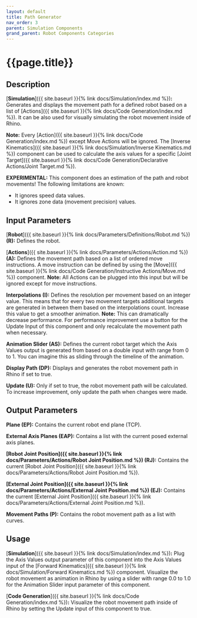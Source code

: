 ```yaml
---
layout: default
title: Path Generator
nav_order: 3
parent: Simulation Components
grand_parent: Robot Components Categories
---
```


# **{{page.title}}**

## **Description**

[**Simulation**]({{ site.baseurl }}{% link docs/Simulation/index.md %})**:** 
Generates and displays the movement path for a defined robot based on a list of [Actions]({{ site.baseurl }}{% link docs/Code Generation/index.md %}). It can be also used for visually simulating the robot movement inside of Rhino.

**Note:** Every [Action]({{ site.baseurl }}{% link docs/Code Generation/index.md %}) except Move Actions will be ignored. The [Inverse Kinematics]({{ site.baseurl }}{% link docs/Simulation/Inverse Kinematics.md %}) component can be used to calculate the axis values for a specific [Joint Target]({{ site.baseurl }}{% link docs/Code Generation/Declarative Actions/Joint Target.md %}). 

**EXPERIMENTAL:** This component does an estimation of the path and robot movements! The following limitations are known:
- It ignores speed data values.
- It ignores zone data (movement precision) values. 

## **Input Parameters**

[**Robot**]({{ site.baseurl }}{% link docs/Parameters/Definitions/Robot.md %}) **(R):** Defines the robot.

[**Actions**]({{ site.baseurl }}{% link docs/Parameters/Actions/Action.md %}) **(A):** Defines the movement path based on a list of ordered move instructions. A move instruction can be defined by using the [Move]({{ site.baseurl }}{% link docs/Code Generation/Instructive Actions/Move.md %}) component. **Note:** All Actions can be plugged into this input but will be ignored except for move instructions.

**Interpolations (I):** Defines the resolution per movement based on an integer value. This means that for every two movement targets additional targets are generated in between them based on the interpolations count. Increase this value to get a smoother animation. **Note:** This can dramatically decrease performance. For performance improvement use a button for the Update Input of this component and only recalculate the movement path when necessary.

**Animation Slider (AS):** Defines the current robot target which the Axis Values output is generated from based on a double input with range from 0 to 1. You can imagine this as sliding through the timeline of the animation.

**Display Path (DP):** Displays and generates the robot movement path in Rhino if set to true.

**Update (U):** Only if set to true, the robot movement path will be calculated. To increase improvement, only update the path when changes were made.

## **Output Parameters**

**Plane (EP):** Contains the current robot end plane (TCP). 

**External Axis Planes (EAP):** Contains a list with the current posed external axis planes.

**[Robot Joint Position]({{ site.baseurl }}{% link docs/Parameters/Actions/Robot Joint Position.md %}) (RJ):** Contains the current [Robot Joint Position]({{ site.baseurl }}{% link docs/Parameters/Actions/Robot Joint Position.md %}). 

**[External Joint Position]({{ site.baseurl }}{% link docs/Parameters/Actions/External Joint Position.md %}) (EJ):** Contains the current [External Joint Position]({{ site.baseurl }}{% link docs/Parameters/Actions/External Joint Position.md %}).

**Movement Paths (P):** Contains the robot movement path as a list with curves.

## **Usage**

[**Simulation**]({{ site.baseurl }}{% link docs/Simulation/index.md %})**:** 
Plug the Axis Values output parameter of this component into the Axis Values input of the [Forward Kinematics]({{ site.baseurl }}{% link docs/Simulation/Forward Kinematics.md %}) component. Visualize the robot movement as animation in Rhino by using a slider with range 0.0 to 1.0 for the Animation Slider input parameter of this component.

[**Code Generation**]({{ site.baseurl }}{% link docs/Code Generation/index.md %})**:** 
Visualize the robot movement path inside of Rhino by setting the Update input of this component to true.

